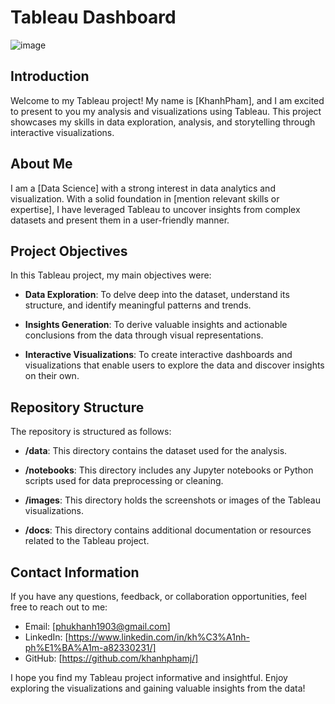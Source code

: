 # Tableau Dashboard
![image](https://github.com/khanhphamj/Tableau/assets/120659979/df166cfa-6832-41a1-93ac-df3601660b7c)

## Introduction

Welcome to my Tableau project! My name is [KhanhPham], and I am excited to present to you my analysis and visualizations using Tableau. This project showcases my skills in data exploration, analysis, and storytelling through interactive visualizations.

## About Me

I am a [Data Science] with a strong interest in data analytics and visualization. With a solid foundation in [mention relevant skills or expertise], I have leveraged Tableau to uncover insights from complex datasets and present them in a user-friendly manner.

## Project Objectives

In this Tableau project, my main objectives were:

- **Data Exploration**: To delve deep into the dataset, understand its structure, and identify meaningful patterns and trends.

- **Insights Generation**: To derive valuable insights and actionable conclusions from the data through visual representations.

- **Interactive Visualizations**: To create interactive dashboards and visualizations that enable users to explore the data and discover insights on their own.

## Repository Structure

The repository is structured as follows:

- **/data**: This directory contains the dataset used for the analysis.

- **/notebooks**: This directory includes any Jupyter notebooks or Python scripts used for data preprocessing or cleaning.

- **/images**: This directory holds the screenshots or images of the Tableau visualizations.

- **/docs**: This directory contains additional documentation or resources related to the Tableau project.

## Contact Information

If you have any questions, feedback, or collaboration opportunities, feel free to reach out to me:

- Email: [phukhanh1903@gmail.com]
- LinkedIn: [https://www.linkedin.com/in/kh%C3%A1nh-ph%E1%BA%A1m-a82330231/]
- GitHub: [https://github.com/khanhphamj/]

I hope you find my Tableau project informative and insightful. Enjoy exploring the visualizations and gaining valuable insights from the data!

